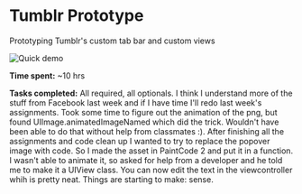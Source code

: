 Tumblr Prototype
=================

Prototyping Tumblr's custom tab bar and custom views


![Quick demo](http://i.imgur.com/6h6KgZD.gif)



**Time spent:** ~10 hrs

**Tasks completed:** All required, all optionals. I think I understand more of the stuff from Facebook last week and if I have time I'll redo last week's assignments. Took some time to figure out the animation of the png, but found UIImage.animatedImageNamed which did the trick. Wouldn't have been able to do that without help from classmates :). After finishing all the assignments and code clean up I wanted to try to replace the popover image with code. So I made the asset in PaintCode 2 and put it in a function. I wasn't able to animate it, so asked for help from a developer and he told me to make it a UIView class. You can now edit the text in the viewcontroller whih is pretty neat. Things are starting to make: sense.
